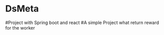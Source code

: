 # DsMeta
#Project with Spring boot and react
#A simple Project what return reward for the worker
###
